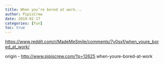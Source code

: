 ```yaml
---
title: When you’re bored at work...
author: PipisCrew
date: 2018-02-17
categories: [fun]
toc: true
---
```


https://www.reddit.com/r/MadeMeSmile/comments/7y0sxf/when_youre_bored_at_work/

origin - http://www.pipiscrew.com/?p=12625 when-youre-bored-at-work